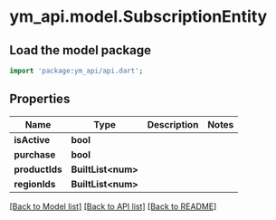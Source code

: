 # ym_api.model.SubscriptionEntity

## Load the model package
```dart
import 'package:ym_api/api.dart';
```

## Properties
Name | Type | Description | Notes
------------ | ------------- | ------------- | -------------
**isActive** | **bool** |  | 
**purchase** | **bool** |  | 
**productIds** | **BuiltList&lt;num&gt;** |  | 
**regionIds** | **BuiltList&lt;num&gt;** |  | 

[[Back to Model list]](../README.md#documentation-for-models) [[Back to API list]](../README.md#documentation-for-api-endpoints) [[Back to README]](../README.md)



